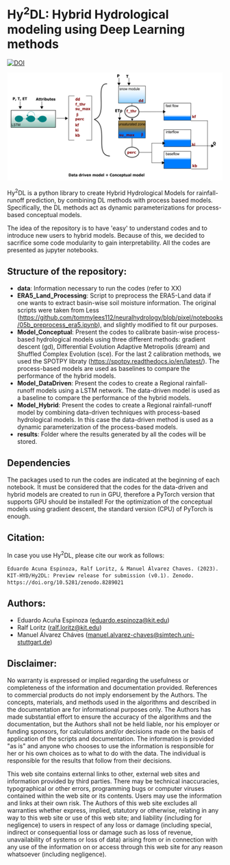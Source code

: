 # Hy<sup>2</sup>DL: Hybrid Hydrological modeling using Deep Learning methods

[![DOI](https://zenodo.org/badge/684006081.svg)](https://zenodo.org/badge/latestdoi/684006081)

![HybridModel](LSTM_SHM.png)

Hy<sup>2</sup>DL is a python library to create Hybrid Hydrological Models for rainfall-runoff prediction, by combining DL methods with process based models. Specifically, the DL methods act as dynamic parameterizations for process-based conceptual models.

The idea of the repository is to have 'easy' to understand codes and to introduce new users to hybrid models. Because of this, we decided to sacrifice some code modularity to gain interpretability. All the codes are presented as jupyter notebooks.

## Structure of the repository:

- **data**: Information necessary to run the codes (refer to XX)
- **ERA5_Land_Processing**: Script to preprocess the ERA5-Land data if one wants to extract basin-wise soil moisture information. The original scripts were taken from Less (https://github.com/tommylees112/neuralhydrology/blob/pixel/notebooks/05b_preprocess_era5.ipynb), and slightly modified to fit our purposes.
- **Model_Conceptual**: Present the codes to calibrate basin-wise process-based hydrological models using three different methods: gradient descent (gd), Differential Evolution Adaptive Metropolis (dream) and Shuffled Complex Evolution (sce). For the last 2 calibration methods, we used the SPOTPY libraty (https://spotpy.readthedocs.io/en/latest/). The process-based models are used as baselines to compare the performance of the hybrid models.
- **Model_DataDriven**: Present the codes to create a Regional rainfall-runoff models using a LSTM network. The data-driven model is used as a baseline to compare the performance of the hybrid models. 
- **Model_Hybrid**: Present the codes to create a Regional rainfall-runoff model by combining data-driven techniques with process-based hydrological models. In this case the data-driven method is used as a dynamic parameterization of the process-based models.
- **results**: Folder where the results generated by all the codes will be stored.

## Dependencies
The packages used to run the codes are indicated at the beginning of each notebook. It must be considered that the codes for the data-driven and hybrid models are created to run in GPU, therefore a PyTorch version that supports GPU should be installed! For the optimization of the conceptual models using gradient descent, the standard version (CPU) of PyTorch is enough.

## Citation:
In case you use Hy<sup>2</sup>DL, please cite our work as follows:

```
Eduardo Acuna Espinoza, Ralf Loritz, & Manuel Álvarez Chaves. (2023). KIT-HYD/Hy2DL: Preview release for submission (v0.1). Zenodo. https://doi.org/10.5281/zenodo.8289021
```

## Authors:
 - Eduardo Acuña Espinoza (eduardo.espinoza@kit.edu)
 - Ralf Loritz (ralf.loritz@kit.edu)
 - Manuel Álvarez Cháves (manuel.alvarez-chaves@simtech.uni-stuttgart.de)

 ## Disclaimer:
 No warranty is expressed or implied regarding the usefulness or completeness of the information and documentation provided. References to commercial products do not imply endorsement by the Authors. The concepts, materials, and methods used in the algorithms and described in the documentation are for informational purposes only. The Authors has made substantial effort to ensure the accuracy of the algorithms and the documentation, but the Authors shall not be held liable, nor his employer or funding sponsors, for calculations and/or decisions made on the basis of application of the scripts and documentation. The information is provided "as is" and anyone who chooses to use the information is responsible for her or his own choices as to what to do with the data. The individual is responsible for the results that follow from their decisions.

This web site contains external links to other, external web sites and information provided by third parties. There may be technical inaccuracies, typographical or other errors, programming bugs or computer viruses contained within the web site or its contents. Users may use the information and links at their own risk. The Authors of this web site excludes all warranties whether express, implied, statutory or otherwise, relating in any way to this web site or use of this web site; and liability (including for negligence) to users in respect of any loss or damage (including special, indirect or consequential loss or damage such as loss of revenue, unavailability of systems or loss of data) arising from or in connection with any use of the information on or access through this web site for any reason whatsoever (including negligence).
